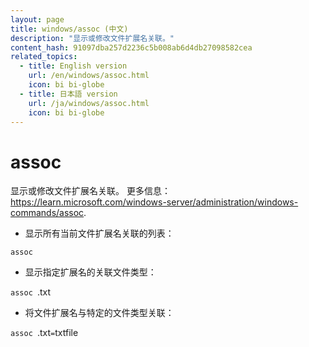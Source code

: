 ```yaml
---
layout: page
title: windows/assoc (中文)
description: "显示或修改文件扩展名关联。"
content_hash: 91097dba257d2236c5b008ab6d4db27098582cea
related_topics:
  - title: English version
    url: /en/windows/assoc.html
    icon: bi bi-globe
  - title: 日本語 version
    url: /ja/windows/assoc.html
    icon: bi bi-globe
---
```

# assoc

显示或修改文件扩展名关联。
更多信息：<https://learn.microsoft.com/windows-server/administration/windows-commands/assoc>.

- 显示所有当前文件扩展名关联的列表：

`assoc`

- 显示指定扩展名的关联文件类型：

`assoc `<span class="tldr-var badge badge-pill bg-dark-lm bg-white-dm text-white-lm text-dark-dm font-weight-bold">.txt</span>

- 将文件扩展名与特定的文件类型关联：

`assoc `<span class="tldr-var badge badge-pill bg-dark-lm bg-white-dm text-white-lm text-dark-dm font-weight-bold">.txt</span>`=`<span class="tldr-var badge badge-pill bg-dark-lm bg-white-dm text-white-lm text-dark-dm font-weight-bold">txtfile</span>
